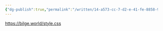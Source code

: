 ```yaml
---
{"dg-publish":true,"permalink":"/written/14-a573-cc-7-d2-e-41-fe-8858-9-bcc-744-df-727/","dgHomeLink":true,"dgPassFrontmatter":false}
---
```


https://bilge.world/style.css